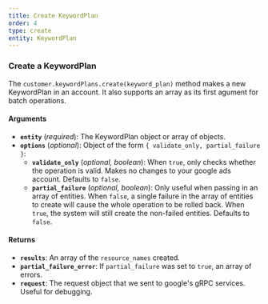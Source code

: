 ```yaml
---
title: Create KeywordPlan
order: 4
type: create
entity: KeywordPlan
---
```


### Create a KeywordPlan

The `customer.keywordPlans.create(keyword_plan)` method makes a new KeywordPlan in an account. It also supports an array as its first agument for batch operations.

#### Arguments

- **`entity`** (_required_): The KeywordPlan object or array of objects.
- **`options`** (_optional_): Object of the form `{ validate_only, partial_failure }`:
  - **`validate_only`** (_optional, boolean_): When `true`, only checks whether the operation is valid. Makes no changes to your google ads account. Defaults to `false`.
  - **`partial_failure`** (_optional, boolean_): Only useful when passing in an array of entities. When `false`, a single failure in the array of entities to create will cause the whole operation to be rolled back. When `true`, the system will still create the non-failed entities. Defaults to `false`.

#### Returns

- **`results`**: An array of the `resource_names` created.
- **`partial_failure_error`**: If `partial_failure` was set to `true`, an array of errors.
- **`request`**: The request object that we sent to google's gRPC services. Useful for debugging.
